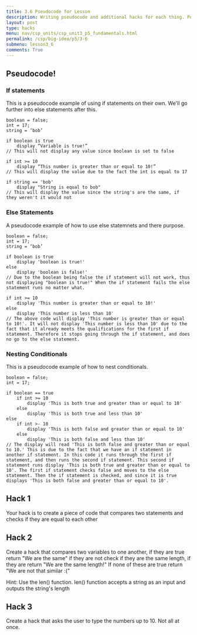 ```yaml
---
title: 3.6 Pseudocode for Lesson
description: Writing pseudocode and additional hacks for each thing. Possibly adding flowcharts
layout: post
type: hacks
menu: nav/csp_units/csp_unit3_p5_fundamentals.html
permalink: /csp/big-idea/p5/3-6
submenu: lesson3_6
comments: True
---
```


## Pseudocode!

### If statements
This is a pseudocode example of using if statements on their own. We'll go further into else statements after this.

```
boolean = false;
int = 17;
string = ‘bob’

if boolean is true
    display “Variable is true!”
// This will not display any value since boolean is set to false

if int >= 10
    display “This number is greater than or equal to 10!”
// This will display the value due to the fact the int is equal to 17

if string == 'bob'
    display "String is equal to bob"
// This will display the value since the string's are the same, if they weren't it would not
```

### Else Statements
A pseudocode example of how to use else statemnets and there purpose.

```
boolean = false;
int = 17;
string = ‘bob’

if boolean is true
    display 'boolean is true!'
else
    display 'boolean is false!'
// Due to the boolean being false the if statement will not work, thus not displaying "boolean is true!" When the if statement fails the else statement runs no matter what.

if int >= 10
    display 'This number is greater than or equal to 10!'
else
    display 'This number is less than 10'
// The above code will display 'This number is greater than or equal to 10!'. It will not display 'This number is less than 10' due to the fact that it already meets the qualifications for the first if statement. Therefore it stops going through the if statement, and does no go to the else statement.
```

### Nesting Conditionals
This is a pseudocode example of how to nest conditionals.

```
boolean = false;
int = 17;

if boolean == true
    if int >= 10
        display 'This is both true and greater than or equal to 10'
    else
        display 'This is both true and less than 10'
else
    if int >- 10
        display 'This is both false and greater than or equal to 10'
    else
        display 'This is both false and less than 10'
// The display will read 'This is both false and greater than or equal to 10.' This is due to the fact that we have an if statement in another if statement. In this code it runs through the first if statement, and then runs the second if statement. This second if statement runs display 'This is both true and greater than or equal to 10'. The first if statement checks false and moves to the else statement. Then the if statement is checked, and since it is true displays 'This is both false and greater than or equal to 10'.
```

## Hack 1
Your hack is to create a piece of code that compares two statements and checks if they are equal to each other

## Hack 2
Create a hack that compares two variables to one another, if they are true return "We are the same" if they are not check if they are the same length, if they are return "We are the same length!" If none of these are true return "We are not that similar :\("

Hint: Use the len() function. len() function accepts a string as an input and outputs the string's length

## Hack 3
Create a hack that asks the user to type the numbers up to 10. Not all at once. 
